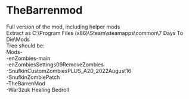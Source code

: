 # TheBarrenmod
Full version of the mod, including helper mods<br>
Extract as C:\Program Files (x86)\Steam\steamapps\common\7 Days To Die\Mods<br>
Tree should be:<br>
Mods-<br>
	-enZombies-main<br>
    -enZombiesSettings09RemoveZombies<br>
    -SnufkinCustomZombiesPLUS_A20_2022August16<br>
    -SnufkinZombiePatch<br>
    -TheBarrenMod<br>
    -War3zuk Healing Bedroll<br>
